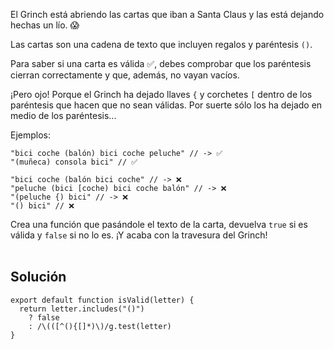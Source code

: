El Grinch está abriendo las cartas que iban a Santa Claus y las está dejando hechas un lío. 😱

Las cartas son una cadena de texto que incluyen regalos y paréntesis `()`.

Para saber si una carta es válida ✅, debes comprobar que los paréntesis cierran correctamente y que, además, no vayan vacíos.

¡Pero ojo! Porque el Grinch ha dejado llaves `{` y corchetes `[` dentro de los paréntesis que hacen que no sean válidas. Por suerte sólo los ha dejado en medio de los paréntesis...

Ejemplos:

    "bici coche (balón) bici coche peluche" // -> ✅
    "(muñeca) consola bici" // ✅

    "bici coche (balón bici coche" // -> ❌
    "peluche (bici [coche) bici coche balón" // -> ❌
    "(peluche {) bici" // -> ❌
    "() bici" // ❌

Crea una función que pasándole el texto de la carta, devuelva `true` si es válida y `false` si no lo es. ¡Y acaba con la travesura del Grinch!<br ><br >

## **Solución**

    export default function isValid(letter) {
      return letter.includes("()")
        ? false
        : /\(([^(){[]*)\)/g.test(letter)
    }